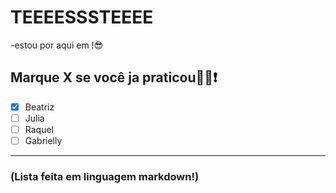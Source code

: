 # TEEEESSSTEEEE

-estou por aqui em !😎

## Marque X se você ja praticou👍🏽❗ 
- [x] Beatriz
- [ ] Julia
- [ ] Raquel
- [ ] Gabrielly
***
### (Lista feita em linguagem markdown!)

